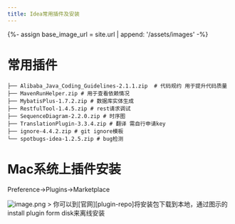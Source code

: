 ```yaml
---
title: Idea常用插件及安装
---
```

{%- assign base_image_url = site.url | append: '/assets/images' -%}


# 常用插件
```shell
├── Alibaba_Java_Coding_Guidelines-2.1.1.zip  # 代码规约 用于提升代码质量
├── MavenRunHelper.zip # 用于查看依赖情况
├── MybatisPlus-1.7.2.zip # 数据库实体生成
├── RestfulTool-1.4.5.zip # rest请求调试
├── SequenceDiagram-2.2.0.zip # 时序图
├── TranslationPlugin-3.3.4.zip # 翻译 需自行申请key
├── ignore-4.4.2.zip # git ignore模板
└── spotbugs-idea-1.2.5.zip # bug检测
```
# Mac系统上插件安装
Preference->Plugins->Marketplace

<img src="{{ base_image_url }}/idea-plugin-install.png" alt="image.png" style="margin:0px">
> 你可以到[官网][plugin-repo]将安装包下载到本地，通过图示的install plugin form disk来离线安装

[plugin-repo]: https://plugins.jetbrains.com/

